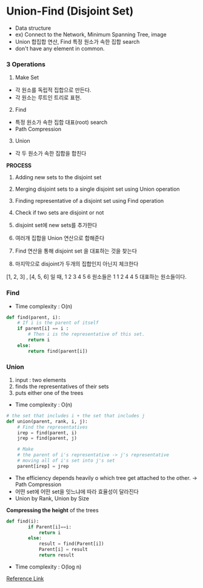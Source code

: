 # Union-Find (Disjoint Set) 
- Data structure
- ex) Connect to the Network, Minimum Spanning Tree, image
- Union 합집합 연산, Find 특정 원소가 속한 집합 search
- don't have any element in common.

### 3 Operations
1. Make Set 
- 각 원소를 독립적 집합으로 만든다. 
- 각 원소는 루트인 트리로 표현.
2. Find
- 특정 원소가 속한 집합 대표(root) search 
- Path Compression 
3. Union 
- 각 두 원소가 속한 집합을 합친다

**PROCESS**
1. Adding new sets to the disjoint set
2. Merging disjoint sets to a single disjoint set using Union operation
3. Finding representative of a disjoint set using Find operation
4. Check if two sets are disjoint or not    

1. disjoint set에 new sets를 추가한다
2. 여러개 집합을 Union 연산으로 합해준다
3. Find 연산을 통해 disjoint set 을 대표하는 것을 찾는다
4. 마지막으로 disjoint가 두개의 집합인지 아닌지 체크한다

[1, 2, 3] , [4, 5, 6] 일 때,
1 2 3 4 5 6 원소들은 
1 1 2 4 4 5 대표하는 원소들이다. 


### Find
- Time complexity : O(n)
```python
def find(parent, i):
    # If i is the parent of itself 
    if parent[i] == i :
        # Then i is the representative of this set.
        return i
    else:
        return find(parent[i])
```

### Union
1. input : two elements
2. finds the representatives of their sets 
3. puts either one of the trees 
- Time complexity : O(n)

```python
# the set that includes i + the set that includes j
def union(parent, rank, i, j):
    # Find the representatives 
    irep = find(parent, i)
    jrep = find(parent, j)

    # Make 
    # the parent of i's representative -> j's representative 
    # moving all of i's set into j's set
    parent[irep] = jrep
```

- The efficiency depends heavily o which tree get attached to the other. -> Path Compression
- 어떤 set에 어떤 set을 잇느냐에 따라 효율성이 달라진다
- Union by Rank, Union by Size 

**Compressing the height** of the trees
```python
def find(i):
        if Parent[i]==i:
            return i
        else:
            result = find(Parent[i])
            Parent[i] = result
            return result
```
- Time complexity : O(log n)



[Reference Link]('https://www.geeksforgeeks.org/introduction-to-disjoint-set-data-structure-or-union-find-algorithm/')